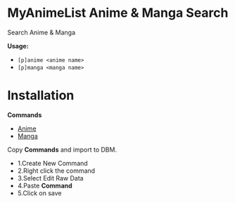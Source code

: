 
# MyAnimeList Anime & Manga Search

Search Anime & Manga

**Usage:**
* `[p]anime <anime name>`
* `[p]manga <manga name>`


# Installation
<b>Commands</b>

* [Anime](https://raw.githubusercontent.com/Gr3nDy/Discord-Bot-Maker/master/Raw-Data/mal-anime-manga-search/anime.json)
* [Manga](https://raw.githubusercontent.com/Gr3nDy/Discord-Bot-Maker/master/Raw-Data/mal-anime-manga-search/manga.json)

Copy <b>Commands</b> and import to
DBM.
* 1.Create New Command
* 2.Right click the command
* 3.Select Edit Raw Data
* 4.Paste <b>Command</b>
* 5.Click on save



